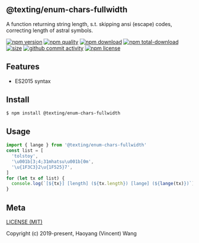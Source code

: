 ## @texting/enum-chars-fullwidth

A function returning string length, s.t. skipping ansi (escape) codes, correcting length of astral symbols.

[![npm version][npm-image]][npm-url]
[![npm quality][quality-image]][quality-url]
[![npm download][download-image]][npm-url]
[![npm total-download][total-download-image]][npm-url]
[![size][size]][size-url]
[![github commit activity][commit-image]][github-url]
[![npm license][license-image]][npm-url]

## Features

- ES2015 syntax

## Install

```console
$ npm install @texting/enum-chars-fullwidth
```

## Usage

```js
import { lange } from '@texting/enum-chars-fullwidth'
const list = [
  'tolstoy',
  '\u001b[3;4;31mhatsu\u001b[0m',
  '\u{1F3C3}2\u{1F525}7',
]
for (let tx of list) {
  console.log(`[${tx}] [length] (${tx.length}) [lange] (${lange(tx)})`)
}
```

## Meta

[LICENSE (MIT)](/LICENSE)

Copyright (c) 2019-present, Haoyang (Vincent) Wang

[//]: <> (Shields)

[npm-image]: https://img.shields.io/npm/v/@texting/enum-chars-fullwidth.svg?style=flat-square

[quality-image]: http://npm.packagequality.com/shield/@texting/enum-chars-fullwidth.svg?style=flat-square

[download-image]: https://img.shields.io/npm/dm/@texting/enum-chars-fullwidth.svg?style=flat-square

[total-download-image]:https://img.shields.io/npm/dt/@texting/enum-chars-fullwidth.svg?style=flat-square

[license-image]: https://img.shields.io/npm/l/@texting/enum-chars-fullwidth.svg?style=flat-square

[commit-image]: https://img.shields.io/github/commit-activity/y/hoyeungw/spare/enum-full-angle-chars?style=flat-square

[size]: https://flat.badgen.net/packagephobia/install/@texting/enum-chars-fullwidth

[//]: <> (Link)

[npm-url]: https://npmjs.org/package/@texting/enum-chars-fullwidth

[quality-url]: http://packagequality.com/#?package=@texting/enum-chars-fullwidth

[github-url]: https://github.com/hoyeungw/@texting/enum-chars-fullwidth

[size-url]: https://packagephobia.now.sh/result?p=@texting/enum-chars-fullwidth
